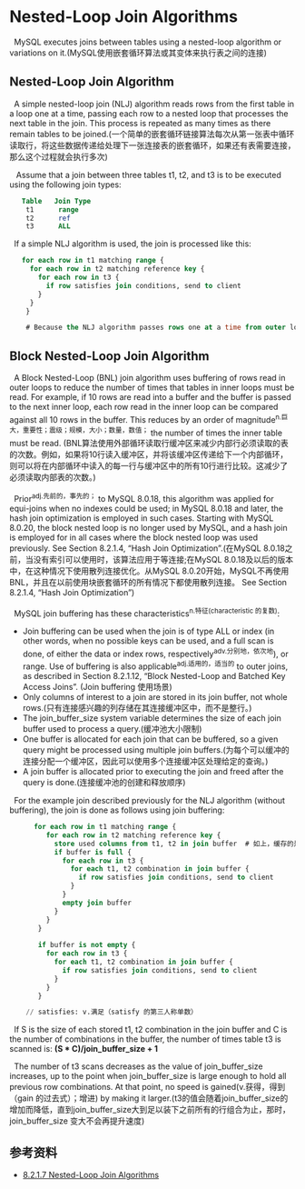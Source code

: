 # Nested-Loop Join Algorithms
&nbsp;&nbsp;MySQL executes joins between tables using a nested-loop algorithm or variations on it.(MySQL使用嵌套循环算法或其变体来执行表之间的连接)

## Nested-Loop Join Algorithm
&nbsp;&nbsp;A simple nested-loop join (NLJ) algorithm reads rows from the first table in a loop one at a time, passing each row to a nested loop that processes the next table in the join. This process is repeated as many times as there remain tables to be joined.(一个简单的嵌套循环链接算法每次从第一张表中循环读取行，将这些数据传递给处理下一张连接表的嵌套循环，如果还有表需要连接，那么这个过程就会执行多次)

&nbsp;&nbsp; Assume that a join between three tables t1, t2, and t3 is to be executed using the following join types:
```sql
   Table   Join Type
    t1      range
    t2      ref
    t3      ALL
```

&nbsp;&nbsp;If a simple NLJ algorithm is used, the join is processed like this:
```sql
   for each row in t1 matching range {
     for each row in t2 matching reference key {
       for each row in t3 {
         if row satisfies join conditions, send to client
       }
     }
    }

    # Because the NLJ algorithm passes rows one at a time from outer loops to inner loops, it typically(经常) reads tables processed in the inner loops many times.(因为NLJ算法每次将一行从外部循环传递到内部循环，所以它通常会多次读取在内部循环中处理的表。)
```

## Block Nested-Loop Join Algorithm
&nbsp;&nbsp;A Block Nested-Loop (BNL) join algorithm uses buffering of rows read in outer loops to reduce the number of times that tables in inner loops must be read. For example, if 10 rows are read into a buffer and the buffer is passed to the next inner loop, each row read in the inner loop can be compared against all 10 rows in the buffer. This reduces by an order of magnitude<sup>n.巨大，重要性；震级；规模，大小；数量，数值；</sup> the number of times the inner table must be read. (BNL算法使用外部循环读取行缓冲区来减少内部行必须读取的表的次数。例如，如果将10行读入缓冲区，并将该缓冲区传递给下一个内部循环，则可以将在内部循环中读入的每一行与缓冲区中的所有10行进行比较。这减少了必须读取内部表的次数。)

&nbsp;&nbsp;Prior<sup>adj.先前的，事先的；</sup> to MySQL 8.0.18, this algorithm was applied for equi-joins when no indexes could be used; in MySQL 8.0.18 and later, the hash join optimization is employed in such cases. Starting with MySQL 8.0.20, the block nested loop is no longer used by MySQL, and a hash join is employed for in all cases where the block nested loop was used previously. See Section 8.2.1.4, “Hash Join Optimization”.(在MySQL 8.0.18之前，当没有索引可以使用时，该算法应用于等连接;在MySQL 8.0.18及以后的版本中，在这种情况下使用散列连接优化。从MySQL 8.0.20开始，MySQL不再使用BNL，并且在以前使用块嵌套循环的所有情况下都使用散列连接。 See Section 8.2.1.4, “Hash Join Optimization”)

&nbsp;&nbsp;MySQL join buffering has these characteristics<sup>n.特征(characteristic 的复数)</sup>:
- Join buffering can be used when the join is of type ALL or index (in other words, when no possible keys can be used, and a full scan is done, of either the data or index rows, respectively<sup>adv.分别地，依次地</sup>), or range. Use of buffering is also applicable<sup>adj.适用的，适当的</sup> to outer joins, as described in Section 8.2.1.12, “Block Nested-Loop and Batched Key Access Joins”. (Join buffering 使用场景)
- Only columns of interest to a join are stored in its join buffer, not whole rows.(只有连接感兴趣的列存储在其连接缓冲区中，而不是整行。)
- The join_buffer_size system variable determines the size of each join buffer used to process a query.(缓冲池大小限制)
- One buffer is allocated for each join that can be buffered, so a given query might be processed using multiple join buffers.(为每个可以缓冲的连接分配一个缓冲区，因此可以使用多个连接缓冲区处理给定的查询。)
- A join buffer is allocated prior to executing the join and freed after the query is done.(连接缓冲池的创建和释放顺序)

&nbsp;&nbsp;For the example join described previously for the NLJ algorithm (without buffering), the join is done as follows using join buffering:
```sql
      for each row in t1 matching range {
         for each row in t2 matching reference key {
           store used columns from t1, t2 in join buffer  # 如上，缓存的是一些列数据，不是整行
           if buffer is full {
             for each row in t3 {
               for each t1, t2 combination in join buffer {
                 if row satisfies join conditions, send to client
               }
             }
             empty join buffer
           }
         }
       }
       
       if buffer is not empty {
         for each row in t3 {
           for each t1, t2 combination in join buffer {
             if row satisfies join conditions, send to client
           }
         }
       }

    // satisfies: v.满足（satisfy 的第三人称单数）
```

&nbsp;&nbsp;If S is the size of each stored t1, t2 combination in the join buffer and C is the number of combinations in the buffer, the number of times table t3 is scanned is: **(S * C)/join_buffer_size + 1**

&nbsp;&nbsp;The number of t3 scans decreases as the value of join_buffer_size increases, up to the point when join_buffer_size is large enough to hold all previous row combinations. At that point, no speed is gained(v.获得，得到（gain 的过去式）；增进) by making it larger.(t3的值会随着join_buffer_size的增加而降低，直到join_buffer_size大到足以装下之前所有的行组合为止，那时，join_buffer_size 变大不会再提升速度)

## 参考资料
- [8.2.1.7 Nested-Loop Join Algorithms](https://dev.mysql.com/doc/refman/8.0/en/nested-loop-joins.html)

